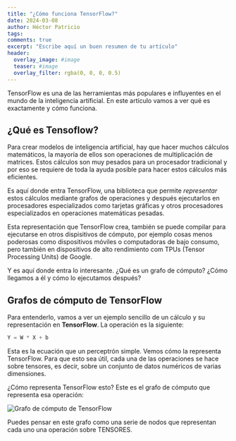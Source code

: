 ```yaml
---
title: "¿Cómo funciona TensorFlow?"
date: 2024-03-08
author: Héctor Patricio
tags:
comments: true
excerpt: "Escribe aquí un buen resumen de tu artículo"
header:
  overlay_image: #image
  teaser: #image
  overlay_filter: rgba(0, 0, 0, 0.5)
---
```


TensorFlow es una de las herramientas más populares e influyentes
en el mundo de la inteligencia artificial. En este artículo vamos a ver 
qué es exactamente y cómo funciona.

## ¿Qué es Tensoflow?

Para crear modelos de inteligencia artificial, hay que hacer muchos cálculos  
matemáticos, la mayoría de ellos son operaciones de multiplicación de matrices.
Estos cálculos son muy pesados para un procesador tradicional y por eso se
requiere de toda la ayuda posible para hacer estos cálculos más eficientes.

Es aquí donde entra TensorFlow, una biblioteca que permite _representar_ estos
cálculos mediante grafos de operaciones y después ejecutarlos en procesadores
especializados como tarjetas gráficas y otros procesadores especializados en
operaciones matemáticas pesadas.

Esta representación que TensorFlow crea, también se puede compilar para ejecutarse
en otros dispisitivos de cómputo, por ejemplo cosas menos poderosas como
dispositivos móviles o computadoras de bajo consumo, pero también en dispositivos
de alto rendimiento com TPUs (Tensor Processing Units) de Google.

Y es aquí donde entra lo interesante. ¿Qué es un grafo de cómputo? ¿Cómo
llegamos a él y cómo lo ejecutamos después?


## Grafos de cómputo de TensorFlow

Para entenderlo, vamos a ver un ejemplo sencillo de un cálculo y su representación
en **TensorFlow**. La operación es la siguiente:

```python
Y = W * X + b
```
Esta es la ecuación que un perceptrón simple. Vemos cómo la representa TensorFlow.
Para que esto sea útil, cada una de las operaciones se hace sobre tensores, es decir,
sobre un conjunto de datos numéricos de varias dimensiones.

¿Cómo representa TensorFlow esto? Este es el grafo de cómputo que representa esa
operación:

![Grafo de cómputo de TensorFlow](/assets/images/tensorflow-graph.png)


Puedes pensar en este grafo como una serie de nodos que representan cada uno una operación
sobre TENSORES.


